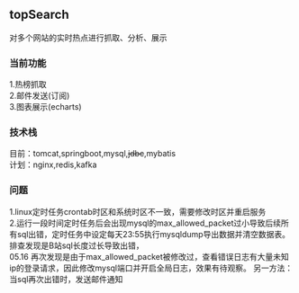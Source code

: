 ## topSearch
对多个网站的实时热点进行抓取、分析、展示

### 当前功能
1.热榜抓取
<br>
2.邮件发送(订阅)
<br>
3.图表展示(echarts)

### 技术栈
目前：tomcat,springboot,mysql,<del>jdbc</del>,mybatis
<br>
计划：nginx,redis,kafka


### 问题
1.linux定时任务crontab时区和系统时区不一致，需要修改时区并重启服务
<br>
2.运行一段时间定时任务后会出现mysql的max_allowed_packet过小导致后续所有sql出错，定时任务中设定每天23:55执行mysqldump导出数据并清空数据表。
排查发现是B站sql长度过长导致出错，
<br>
05.16 再次发现是由于max_allowed_packet被修改过，查看错误日志有大量未知ip的登录请求，因此修改mysql端口并开启全局日志，效果有待观察。
另一方法：当sql再次出错时，发送邮件通知

